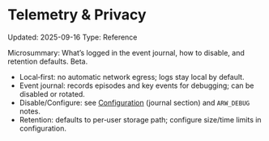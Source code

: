 # Telemetry & Privacy
Updated: 2025-09-16
Type: Reference

Microsummary: What’s logged in the event journal, how to disable, and retention defaults. Beta.

- Local‑first: no automatic network egress; logs stay local by default.
- Event journal: records episodes and key events for debugging; can be disabled or rotated.
- Disable/Configure: see [Configuration](../CONFIGURATION.md) (journal section) and `ARW_DEBUG` notes.
- Retention: defaults to per‑user storage path; configure size/time limits in configuration.
